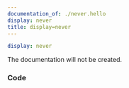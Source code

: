```yaml
---
documentation_of: ./never.hello
display: never
title: display=never
---
```


```yml
display: never
```

The documentation will not be created.

### Code